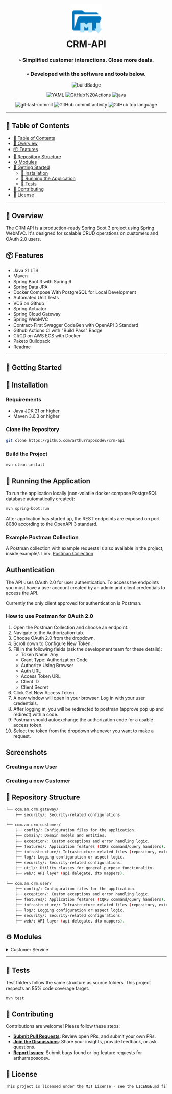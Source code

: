 <div align="center">
<h1 align="center">
<img src="https://raw.githubusercontent.com/PKief/vscode-material-icon-theme/ec559a9f6bfd399b82bb44393651661b08aaf7ba/icons/folder-markdown-open.svg" width="100" />
<br>CRM-API</h1>
<h3>◦ Simplified customer interactions. Close more deals.</h3>
<h3>◦ Developed with the software and tools below.</h3>
    
<img src="https://github.com/arthurraposodev/crm-api/actions/workflows/maven.yaml/badge.svg" alt="buildBadge" />
<p align="center">
<img src="https://img.shields.io/badge/YAML-CB171E.svg?style=flat-square&logo=YAML&logoColor=white" alt="YAML" />
<img src="https://img.shields.io/badge/GitHub%20Actions-2088FF.svg?style=flat-square&logo=GitHub-Actions&logoColor=white" alt="GitHub%20Actions" />
<img src="https://img.shields.io/badge/java-%23ED8B00.svg?style=flat-square&logo=openjdk&logoColor=white" alt="java" />
</p>
<img src="https://img.shields.io/github/last-commit/arthurraposodev/crm-api?style=flat-square&color=5D6D7E" alt="git-last-commit" />
<img src="https://img.shields.io/github/commit-activity/m/arthurraposodev/crm-api?style=flat-square&color=5D6D7E" alt="GitHub commit activity" />
<img src="https://img.shields.io/github/languages/top/arthurraposodev/crm-api?style=flat-square&color=5D6D7E" alt="GitHub top language" />
</div>

---

## 📖 Table of Contents
- [📖 Table of Contents](#-table-of-contents)
- [📍 Overview](#-overview)
- [📦 Features](#-features)
- [📂 Repository Structure](#-repository-structure)
- [⚙️ Modules](#-modules)
- [🚀 Getting Started](#-getting-started)
    - [🔧 Installation](#-installation)
    - [🤖 Running the Application](#-running-the-application)
    - [🧪 Tests](#-tests)
- [🤝 Contributing](#-contributing)
- [📄 License](#-license)

---

## 📍 Overview

The CRM API is a production-ready Spring Boot 3 project using Spring WebMVC.
It's designed for scalable CRUD operations on customers and OAuth 2.0 users.

## 📦 Features

- Java 21 LTS
- Maven
- Spring Boot 3 with Spring 6
- Spring Data JPA
- Docker Compose With PostgreSQL for Local Development
- Automated Unit Tests
- VCS on Github
- Spring Actuator
- Spring Cloud Gateway
- Spring WebMVC
- Contract-First Swagger CodeGen with OpenAPI 3 Standard
- Github Actions CI with "Build Pass" Badge
- CI/CD on AWS ECS with Docker
- Paketo Buildpack
- Readme
---
## 🚀 Getting Started

## 🔧 Installation

### Requirements

- Java JDK 21 or higher
- Maven 3.6.3 or higher

### Clone the Repository

```bash
git clone https://github.com/arthurraposodev/crm-api
```

### Build the Project
```bash
mvn clean install
```

## 🤖 Running the Application

To run the application locally (non-volatile docker compose PostgreSQL database automatically created):
```bash
mvn spring-boot:run
```

After application has started up, the REST endpoints are exposed on port 8080 according to the OpenAPI 3 standard.

### Example Postman Collection

A Postman collection with example requests is also available in the project, inside example/. Link:
[Postman Collection](example/postman_collection.json)

## Authentication

The API uses OAuth 2.0 for user authentication. To access the endpoints you must have a user account created by an admin
and client credentials to access the API.

Currently the only client approved for authentication is Postman.

### How to use Postman for OAuth 2.0

1. Open the Postman Collection and choose an endpoint.
2. Navigate to the Authorization tab.
3. Choose OAuth 2.0 from the dropdown.
4. Scroll down to Configure New Token.
5. Fill in the following fields (ask the development team for these details):
    - Token Name: Any
    - Grant Type: Authorization Code
    - Authorize Using Browser
    - Auth URL
    - Access Token URL
    - Client ID
    - Client Secret
6. Click Get New Access Token.
7. A new window will open in your browser. Log in with your user credentials.
8. After logging in, you will be redirected to postman (approve pop up and redirect) with a code.
9. Postman should autoexchange the authorization code for a usable access token.
10. Select the token from the dropdown whenever you want to make a request.

## Screenshots

### Creating a new User

### Creating a new Customer

## 📂 Repository Structure

```sh
└── com.am.crm.gateway/
    ├── security/: Security-related configurations.
```
```sh
└── com.am.crm.customer/
    ├── config/: Configuration files for the application.
    ├── domain/: Domain models and entities.
    ├── exception/: Custom exceptions and error handling logic.
    ├── features/: Application features (CQRS command/query handlers).
    ├── infrastructure/: Infrastructure related files (repository, external services).
    ├── log/: Logging configuration or aspect logic.
    ├── security/: Security-related configurations.
    ├── util/: Utility classes for general-purpose functionality.
    ├── web/: API layer (api delegate, dto mappers).
```
```sh
└── com.am.crm.user/
    ├── config/: Configuration files for the application.
    ├── exception/: Custom exceptions and error handling logic.
    ├── features/: Application features (CQRS command/query handlers).
    ├── infrastructure/: Infrastructure related files (repository, external services).
    ├── log/: Logging configuration or aspect logic.
    ├── security/: Security-related configurations.
    ├── web/: API layer (api delegate, dto mappers).
```

## ⚙️ Modules

<details closed><summary>Customer Service</summary>

| File                                                                                                                                        | Summary                                                                                                                                                                                                                                                                    |
|---------------------------------------------------------------------------------------------------------------------------------------------|----------------------------------------------------------------------------------------------------------------------------------------------------------------------------------------------------------------------------------------------------------------------------|
| [CustomerApiApplication.java](https://github.com/arthurraposodev/crm-api/blob/main/src/main/java/com/am/crm/customer/CustomerApiApplication.java) | The code represents the main class of a CRM customers API. It is a Spring Boot application that startups up the embedded web server and uses WebMVC. The code also scans for configuration properties and starts the application using the SpringApplication.run() method. |

</details>

---
## 🧪 Tests
Test folders follow the same structure as source folders. This project respects an 85% code coverage target.
```bash
mvn test
```

## 🤝 Contributing
Contributions are welcome! Please follow these steps:

- **[Submit Pull Requests](https://github.com/arthurraposodev/crm-api/blob/main/CONTRIBUTING.md)**: Review open PRs, and submit your own PRs.
- **[Join the Discussions](https://github.com/arthurraposodev/crm-api/discussions)**: Share your insights, provide feedback, or ask questions.
- **[Report Issues](https://github.com/arthurraposodev/crm-api/issues)**: Submit bugs found or log feature requests for arthurraposodev.

## 📄 License
```bash
This project is licensed under the MIT License - see the LICENSE.md file for details.
```
